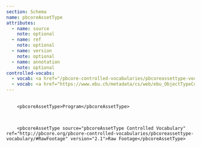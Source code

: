 ```yaml
---
section: Schema
name: pbcoreAssetType
attributes:
  - name: source
    note: optional
  - name: ref
    note: optional
  - name: version
    note: optional
  - name: annotation
    note: optional
controlled-vocabs:
  - vocab: <a href="/pbcore-controlled-vocabularies/pbcoreassettype-vocabulary/">PBCore's pbcoreAssetType Vocabulary</a>
  - vocab: <a href="https://www.ebu.ch/metadata/cs/web/ebu_ObjectTypeCodeCS_p.xml.htm">EBU Object Type Code</a>
---
```


<pre>
  <code>
    &lt;pbcoreAssetType&gt;Program&lt;/pbcoreAssetType&gt;
  </code>
</pre>

<pre>
  <code>
    &lt;pbcoreAssetType source=&quot;pbcoreAssetType Controlled Vocabulary&quot; ref=&quot;http://pbcore.org/pbcore-controlled-vocabularies/pbcoreassettype-vocabulary/#RawFootage&quot; version=&quot;2.1&quot;&gt;Raw Footage&lt;/pbcoreAssetType&gt; 
  </code>
</pre>
